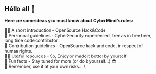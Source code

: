## Héllo all 👋

**Here are some ideas you must know about CyberMind's rules:**

🙋‍♀️ A short introduction - OpenSource Hack&Code \
🌈 Personnal guidelines - CyberSecurity experienced, free as in free beer, long time code contributor. \
🌈 Contribution guidelines - OpenSource hack and code, in respect of human rights. \
👩‍💻 Useful resources - So, Enjoy or made it better by yourself. \
🍿 Fun facts - Stay tuned for more (or do it yourself...) :sunglasses: \
🧙 Remember, use it at your own risks... \
